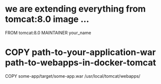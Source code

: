 # we are extending everything from tomcat:8.0 image ...
FROM tomcat:8.0
MAINTAINER your_name
# COPY path-to-your-application-war path-to-webapps-in-docker-tomcat
COPY some-app/target/some-app.war /usr/local/tomcat/webapps/
